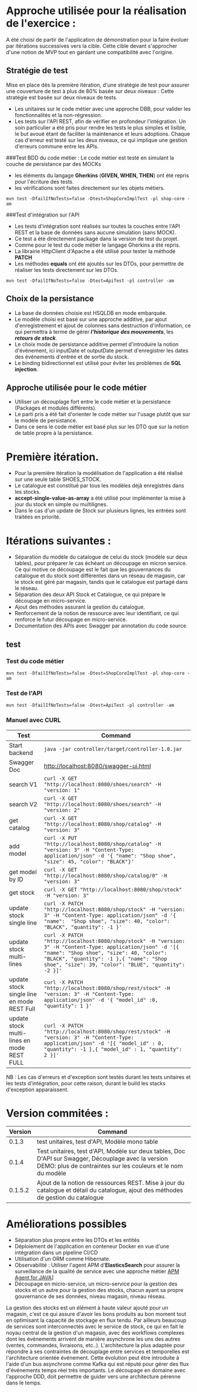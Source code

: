 # Approche utilisée pour la réalisation de l'exercice :

A été choisi de partir de l'application de démonstration pour la faire évoluer par itérations successives vers la cible. Cette cible devant s'approcher d'une notion de MVP tout en gardant une compatibilité avec l'origine.

## Stratégie de test
Mise en place dès la première itération, d'une stratégie de test pour assurer une couverture de test à plus de 80% basée sur deux niveaux :
Cette stratégie est basée sur deux niveaux de tests.
- Les unitaires sur le code métier avec une approche DBB, pour valider les fonctionnalités et la non-régression.
- Les tests sur l'API REST, afin de vérifier en profondeur l'intégration.
  Un soin particulier a été pris pour rendre les tests le plus simples et lisible, le but avoué étant de faciliter la maintenance et leurs adoptions.
  Chaque cas d'erreur est testé sur les deux niveaux, ce qui implique une gestion d'erreurs commune entre les APIs.

###Test BDD du code métier :
Le code métier est testé en simulant la couche de persistance par des MOCKs
- les éléments du langage **Gherkins** (**GIVEN, WHEN, THEN**) ont été repris pour l'écriture des tests.
- les vérifications sont faites directement sur les objets métiers.

```shell
mvn test -DfailIfNoTests=false -Dtest=ShopCoreImplTest -pl shop-core -am
```

###Test d'intégration sur l'API
- Les tests d'intégration sont réalisés sur toutes la couches entre l'API REST et la base de données sans aucune simulation (sans MOCK).
- Ce test a été directement packagé dans la version de test du projet.
- Comme pour le test du code métier le langage Gherkins a été repris.
- La librairie HttpClient d'Apache a été utilisé pour tester la méthode **PATCH**
- Les méthodes **equals** ont été ajoutés sur les DTOs, pour permettre de réaliser les tests directement sur les DTOs.

```shell
mvn test -DfailIfNoTests=false -Dtest=ApiTest -pl controller -am
```


## Choix de la persistance
- La base de données choisie est HSQLDB en mode embarquée.
- Le modèle choisi est basé sur une approche additive, par ajout d'enregistrement et ajout de colonnes sans destruction d'information, ce qui permettra à terme de gérer ***l'historique des mouvements***, les ***retours de stock***.
- Le choix mode de persistance additive permet d'introduire la notion d'événement, ici inputDate et outputDate permet d'enregistrer les dates des événements d'entrée et de sortie du stock.
- Le binding bidirectionnel est utilisé pour éviter les problèmes de **SQL injection**.


## Approche utilisée pour le code métier
- Utiliser un découplage fort entre le code métier et la persistance (Packages et modules différents).
- Le parti pris a été fait d'orienter le code métier sur l'usage plutôt que sur le modèle de persistance.
- Dans ce sens le code métier est basé plus sur les DTO que sur la notion de table propre à la persistance.

# Première itération.
- Pour la première itération la modélisation de l'application a été réalisé sur une seule table SHOES_STOCK.
- Le catalogue est constitué par tous les modèles déjà enregistrés dans les stocks.
- **accept-single-value-as-array** a été utilisé pour implémenter la mise à jour du stock en simple ou multilignes.
- Dans le cas d'un update de Stock sur plusieurs lignes, les entrées sont traitées en priorité.

# Itérations suivantes :
- Séparation du modèle du catalogue de celui du stock (modèle sur deux tables), pour préparer le cas échéant un découpage en micron service. Ce qui motive ce découpage est le fait que les gouvernances du catalogue et du stock sont différentes dans un réseau de magasin, car le stock est géré par magasin, tandis que le catalogue est partagé dans le réseau.
- Séparation des deux API Stock et Catalogue, ce qui prépare le découpage en micro-service.
- Ajout des méthodes assurant la gestion du catalogue.
- Renforcement de la notion de ressource avec leur identifiant, ce qui renforce le futur découpage en micro-service.
- Documentation des APIs avec Swagger par annotation du code source.

## test

### Test du code métier
```shell
mvn test -DfailIfNoTests=false -Dtest=ShopCoreImplTest -pl shop-core -am
```

### Test de l'API
```shell
mvn test -DfailIfNoTests=false -Dtest=ApiTest -pl controller -am
```

### Manuel avec CURL


| Test            | Command  |
| ------------------ | --------------------------------------------------------- |
| Start backend | ```java -jar controller/target/controller-1.0.jar``` |
| Swagger Doc |  [http://localhost:8080/swagger-ui.html](http://localhost:8080/swagger-ui.html) |
| search V1 | ```curl -X GET "http://localhost:8080/shoes/search" -H "version: 1" ``` |
| search V2 | ```curl -X GET "http://localhost:8080/shoes/search" -H "version: 2" ``` |
| get catalog | ```curl -X GET "http://localhost:8080/shop/catalog" -H "version: 3" ``` |
| add model | ```curl -X PUT "http://localhost:8080/shop/catalog" -H "version: 3" -H "Content-Type: application/json" -d '{ "name": "Shop shoe", "size": 45, "color": "BLACK"}'``` |
| get model by ID | ```curl -X GET "http://localhost:8080/shop/catalog/0" -H "version: 3" ``` |
| get stock | ```curl -X GET "http://localhost:8080/shop/stock" -H "version: 3" ``` |
| update stock single line | ```curl -X PATCH "http://localhost:8080/shop/stock" -H "version: 3" -H "Content-Type: application/json" -d '{ "name":  "Shop shoe", "size": 40, "color": "BLACK", "quantity": -1 }'``` |
| update stock multi-lines | ```curl -X PATCH "http://localhost:8080/shop/stock" -H "version: 3" -H "Content-Type: application/json" -d '[{ "name": "Shop shoe", "size": 40, "color": "BLACK", "quantity": -1 },{ "name": "Shop shoe", "size": 39, "color": "BLUE", "quantity": -2 }]'``` |
| update stock single line en mode REST Full | ```curl -X PATCH "http://localhost:8080/shop/rest/stock" -H "version: 3" -H "Content-Type: application/json" -d '{ "model_id" :0, "quantity": 1 }'``` |
| update stock multi-lines en mode REST FULL| ```curl -X PATCH "http://localhost:8080/shop/rest/stock" -H "version: 3" -H "Content-Type: application/json" -d '[{ "model_id" : 0, "quantity": -1 },{ "model_id" : 1, "quantity": 2 }]'``` |


NB : Les cas d'erreurs et d'exception sont testés durant les tests unitaires et les tests d'intégration, pour cette raison, durant le build les stacks d'exception apparaissent.

# Version commitées :

| Version            | Command  |
| ------------------ | --------------------------------------------------------- |
| 0.1.3 | test unitaires, test d'API, Modèle mono table |
| 0.1.4 | Test unitaires, test d'API, Modèle sur deux tables, Doc D'API sur Swagger, Découplage avec la version DEMO: plus de contraintes sur les couleurs et le nom du modèle |
| 0.1.5.2 | Ajout de la notion de ressources REST. Mise à jour du catalogue et détail du catalogue, ajout des méthodes de gestion du catalogue   |

# Améliorations possibles
- Séparation plus propre entre les DTOs et les entités
- Déploiement de l'application en conteneur Docker en vue d'une intégration dans un pipeline CI/CD
- Utilisation d'un ORM comme Hibernate.
- Observabilité : Utiliser l'agent APM d'**ElasticsSearch** pour assurer la surveillance de la qualité de service avec une approche métier [APM Agent for JAVA](https://www.elastic.co/guide/en/apm/agent/java/current/index.html)]
- Découpage en micro-service, un micro-service pour la gestion des stocks et un autre pour la gestion des stocks, chacun ayant sa propre gouvernance de ses données, niveau magasin, niveau réseau. 

La gestion des stocks est un élément à haute valeur ajouté pour un magasin, c'est ce qui assure d'avoir les bons produits au bon moment tout en optimisant la capacité de stockage en flux tendu.
Par ailleurs beaucoup de services sont interconnectés avec le service de stock, ce qui en fait le noyau central de la gestion d'un magasin, avec des workflows complexes dont les événements arrivent de manière asynchrone les uns des autres (ventes, commandes, livraisons, etc..).
L'architecture la plus adaptée pour répondre à ses contraintes de découplage entre services et temporelles est l'architecture orientée événement.
Cette évolution peut être introduite à l'aide d'un bus asynchrone comme Kafka qui est réputé pour gérer des flux d'événements temps réel très importants.
Le découpage en domaine avec l'approche DDD, doit permettre de guider vers une architecture pérenne dans le temps.

